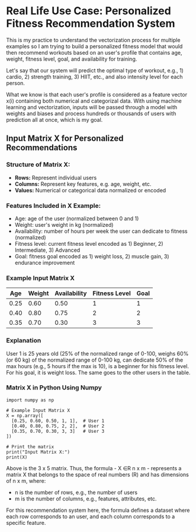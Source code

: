 # Real Life Use Case: Personalized Fitness Recommendation System

This is my practice to understand the vectorization process for multiple examples so I am trying to build a personalized fitness model that would then recommend workouts based on an user's profile that contains age, weight, fitness level, goal, and availability for training.  

Let's say that our system will predict the optimal type of workout, e.g., 1) cardio, 2) strength training, 3) HIIT, etc., and also intensity level for each person. 

What we know is that each user's profile is considered as a feature vector x(i) containing both numerical and categorizal data. With using machine learning and vectorization, inputs will be passed through a model with weights and biases and process hundreds or thousands of users with prediction all at once, which is my goal. 

## Input Matrix X for Personalized Recommendations

### Structure of Matrix X:
- **Rows:** Represent individual users
- **Columns:** Represent key features, e.g. age, weight, etc. 
- **Values:** Numerical or categorical data normalized or encoded 

### Features Included in X Example:

* Age: age of the user (normalized between 0 and 1)
* Weight: user's weight in kg (normalized)
* Availability: number of hours per week the user can dedicate to fitness (normalized)
* Fitness level: current fitness level encoded as 1) Beginner, 2) Intermediate, 3) Advanced
* Goal: fitness goal encoded as 1) weight loss, 2) muscle gain, 3) endurance improvement

### Example Input Matrix X

| Age  | Weight  | Availability | Fitness Level | Goal |
|------|---------|--------------|---------------|------|
| 0.25 | 0.60    | 0.50         | 1             | 1    |
| 0.40 | 0.80    | 0.75         | 2             | 2    |
| 0.35 | 0.70    | 0.30         | 3             | 3    |

### Explanation 

User 1 is 25 years old (25% of the normalized range of 0-100, weighs 60% (or 60 kg) of the normalized range of 0-100 kg, can dedicate 50% of the max hours (e.g., 5 hours if the max is 10), is a beginner for his fitness level. For his goal, it is weight loss. The same goes to the other users in the table. 

### Matrix X in Python Using Numpy

    import numpy as np

    # Example Input Matrix X
    X = np.array([
      [0.25, 0.60, 0.50, 1, 1],  # User 1
      [0.40, 0.80, 0.75, 2, 2],  # User 2
      [0.35, 0.70, 0.30, 3, 3]   # User 3
    ])

    # Print the matrix
    print("Input Matrix X:")
    print(X)

Above is the 3 x 5 matrix. Thus, the formula - X ∈R n x m - represents a matrix X that belongs to the space of real numbers (R) and has dimensions of n x m, where: 
* n is the number of rows, e.g., the number of users
* m is the number of columns, e.g., features, attributes, etc.

For this recommendation system here, the formula defines a dataset where each row corresponds to an user, and each column corresponds to a specific feature.

